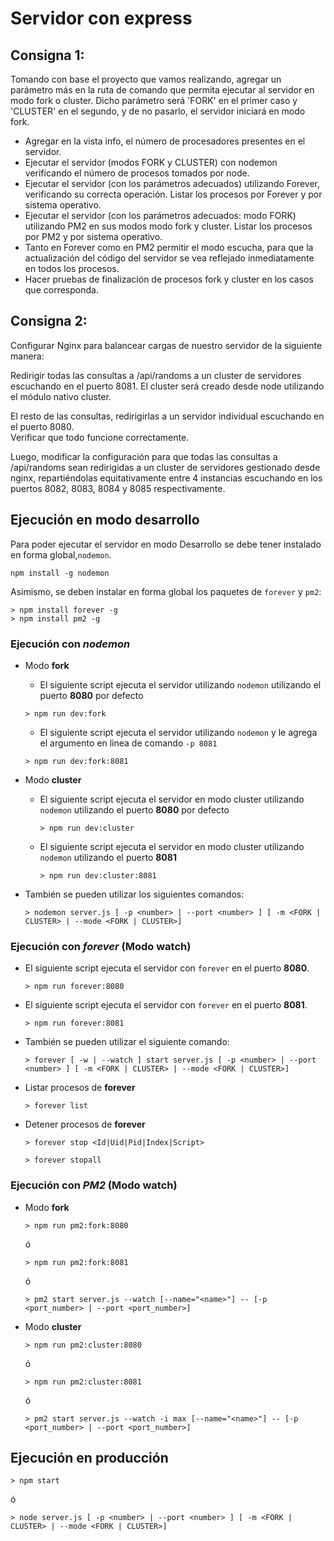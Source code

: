 # Servidor con express

## Consigna 1:

Tomando con base el proyecto que vamos realizando, agregar un parámetro más en la ruta de comando que permita ejecutar al servidor en modo fork o cluster. Dicho parámetro será 'FORK' en el primer caso y 'CLUSTER' en el segundo, y de no pasarlo, el servidor iniciará en modo fork.
- Agregar en la vista info, el número de procesadores presentes en el servidor.
- Ejecutar el servidor (modos FORK y CLUSTER) con nodemon verificando el número de procesos tomados por node.
- Ejecutar el servidor (con los parámetros adecuados) utilizando Forever, verificando su correcta operación. Listar los procesos por Forever y por sistema operativo.
- Ejecutar el servidor (con los parámetros adecuados: modo FORK) utilizando PM2 en sus modos modo fork y cluster. Listar los procesos por PM2 y por sistema operativo.
- Tanto en Forever como en PM2 permitir el modo escucha, para que la actualización del código del servidor se vea reflejado inmediatamente en todos los procesos.
- Hacer pruebas de finalización de procesos fork y cluster en los casos que corresponda.


## Consigna 2:
Configurar Nginx para balancear cargas de nuestro servidor de la siguiente manera:  

Redirigir todas las consultas a /api/randoms a un cluster de servidores escuchando en el puerto 8081. El cluster será creado desde node utilizando el módulo nativo cluster.  

El resto de las consultas, redirigirlas a un servidor individual escuchando en el puerto 8080.  
Verificar que todo funcione correctamente.  

Luego, modificar la configuración para que todas las consultas a /api/randoms sean redirigidas a un cluster de servidores gestionado desde nginx, repartiéndolas equitativamente entre 4 instancias escuchando en los puertos 8082, 8083, 8084 y 8085 respectivamente.



## Ejecución en modo desarrollo

Para poder ejecutar el servidor en modo Desarrollo se debe tener instalado en forma global,``nodemon``.  
```console
npm install -g nodemon
```

Asimismo, se deben instalar en forma global los paquetes de ``forever`` y ``pm2``:
```condole
> npm install forever -g
> npm install pm2 -g
```

### Ejecución con _nodemon_

- Modo __fork__

    - El siguiente script ejecuta el servidor utilizando ``nodemon`` utilizando el puerto __8080__ por defecto 
    ```console
    > npm run dev:fork 
    ```
    - El siguiente script ejecuta el servidor utilizando ``nodemon`` y le agrega el argumento en linea de comando ``-p 8081``

    ```console
    > npm run dev:fork:8081 
    ```

- Modo __cluster__

  - El siguiente script ejecuta el servidor en modo cluster utilizando ``nodemon`` utilizando el puerto __8080__ por defecto
    ```console
    > npm run dev:cluster
    ```

  - El siguiente script ejecuta el servidor en modo cluster utilizando ``nodemon`` utilizando el puerto __8081__
    ```console
    > npm run dev:cluster:8081
    ```

- También se pueden utilizar los siguientes comandos:

    ```console
    > nodemon server.js [ -p <number> | --port <number> ] [ -m <FORK | CLUSTER> | --mode <FORK | CLUSTER>]
    ```

### Ejecución con _forever_ (Modo watch)

- El siguiente script ejecuta el servidor con ``forever`` en el puerto __8080__.
    ```console
    > npm run forever:8080
    ```

- El siguiente script ejecuta el servidor con ``forever`` en el puerto __8081__.
    ```console
    > npm run forever:8081
    ```
- También se pueden utilizar el siguiente comando:
    ```console
    > forever [ -w | --watch ] start server.js [ -p <number> | --port <number> ] [ -m <FORK | CLUSTER> | --mode <FORK | CLUSTER>]
    ```
- Listar procesos de __forever__
    ```console
    > forever list
    ```
- Detener procesos de __forever__
    ```console
    > forever stop <Id|Uid|Pid|Index|Script>
    ```

    ```console
    > forever stopall
    ```

### Ejecución con _PM2_ (Modo watch)

- Modo __fork__

  ```console
  > npm run pm2:fork:8080
  ```
  
  ó
  
  ```console
  > npm run pm2:fork:8081
  ```

  ó

  ```console
  > pm2 start server.js --watch [--name="<name>"] -- [-p <port_number> | --port <port_number>]
  ```

- Modo __cluster__

  ```console
  > npm run pm2:cluster:8080
  ```

  ó

  ```console
  > npm run pm2:cluster:8081
  ```

  ó

  ```console
  > pm2 start server.js --watch -i max [--name="<name>"] -- [-p <port_number> | --port <port_number>]
  ```


## Ejecución en producción

```console
> npm start
```
ó

```console
> node server.js [ -p <number> | --port <number> ] [ -m <FORK | CLUSTER> | --mode <FORK | CLUSTER>]
```
